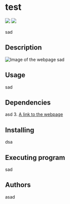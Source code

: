 # test
  <img src="https://img.shields.io/badge/HTML5-E34F26?style=for-the-badge&logo=html5&logoColor=white " /> <img src="https://img.shields.io/badge/CSS3-1572B6?style=for-the-badge&logo=css3&logoColor=white " />  
  <br>
sad

## Description 
![Image of the webpage](dsad)
sad




## Usage

sad

## Dependencies

asd
3. <a href="sadass" alt="WeatherApp">A link to the webpage</a>

## Installing
dsa

## Executing program

sad

## Authors
asad